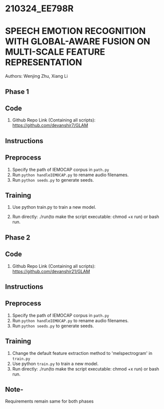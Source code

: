 # 210324_EE798R
# SPEECH EMOTION RECOGNITION WITH GLOBAL-AWARE FUSION ON MULTI-SCALE FEATURE REPRESENTATION
Authors: Wenjing Zhu, Xiang Li

## Phase 1
## Code
1. Github Repo Link (Containing all scripts): https://github.com/devanshir7/GLAM


## Instructions

## Preprocess

 1. Specify the path of IEMOCAP corpus in `path.py`
 2. Run `python handleIEMOCAP.py` to rename audio filenames.
 3. Run `python seeds.py` to generate seeds.

## Training

 1. Use python train.py to train a new model.

 2. Run directly: ./run(to make the script executable: chmod +x run) or bash run.

## Phase 2
## Code
1. Github Repo Link (Containing all scripts): https://github.com/devanshir21/GLAM



## Instructions

## Preprocess

 1. Specify the path of IEMOCAP corpus in `path.py`
 2. Run `python handleIEMOCAP.py` to rename audio filenames.
 3. Run `python seeds.py` to generate seeds.

## Training

 1. Change the default feature extraction method to 'melspectrogram' in `train.py`
 2. Use python `train.py` to train a new model.
 3. Run directly: ./run(to make the script executable: chmod +x run) or bash run.

## Note-
Requirements remain same for both phases

